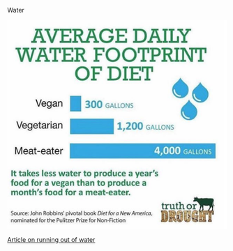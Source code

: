 Water

![local_image](../../.attachments/926fb407fd784f3c9171c806afd5ec32.png)

[Article on running out of water](https://www.theguardian.com/news/2018/jun/18/are-we-running-out-of-water)